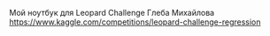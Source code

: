 Мой ноутбук для Leopard Challenge Глеба Михайлова 
https://www.kaggle.com/competitions/leopard-challenge-regression
